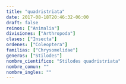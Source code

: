 ```yaml
---
title: "quadristriata"
date: 2017-08-18T20:46:32-06:00
draft: false
reinos: ["Animalia"]
divisiones: ["Arthropoda"]
clases: ["Insecta"]
ordenes: ["Coleoptera"]
familias: ["Chrysomelidae"]
generos: ["Stilodes"]
nombre_cientifico: "Stilodes quadristriata"
nombre_comun: ""
nombre_ingles: ""
---
```

